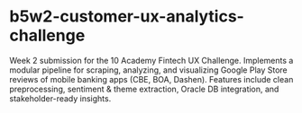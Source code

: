 # b5w2-customer-ux-analytics-challenge
Week 2 submission for the 10 Academy Fintech UX Challenge. Implements a modular pipeline for scraping, analyzing, and visualizing Google Play Store reviews of mobile banking apps (CBE, BOA, Dashen). Features include clean preprocessing, sentiment &amp; theme extraction, Oracle DB integration, and stakeholder-ready insights.
